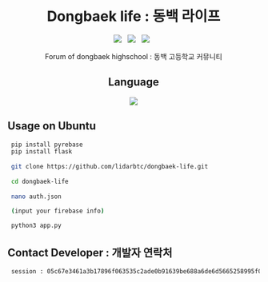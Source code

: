 <div align=center>
 
# Dongbaek life : 동백 라이프
 <p>
 <img src="https://img.shields.io/github/stars/lidarbtc/dongbaek-life?color=%23DF0067&style=for-the-badge"/> &nbsp;
 <img src="https://img.shields.io/github/forks/lidarbtc/dongbaek-life?color=%239999FF&style=for-the-badge"/> &nbsp;
 <img src="https://img.shields.io/github/license/lidarbtc/dongbaek-life?color=%23E8E8E8&style=for-the-badge"/> &nbsp;
 
Forum of dongbaek highschool : 동백 고등학교 커뮤니티

## Language</br>

 <img src="https://img.shields.io/badge/Python-FFDD00?style=for-the-badge&logo=python&logoColor=blue"/></br>
</div>

## Usage on Ubuntu
```sh
 pip install pyrebase
 pip install flask
 
 git clone https://github.com/lidarbtc/dongbaek-life.git
 
 cd dongbaek-life
 
 nano auth.json
 
 (input your firebase info)

 python3 app.py
 ```

## Contact Developer : 개발자 연락처
```sh
 session : 05c67e3461a3b17896f063535c2ade0b91639be688a6de6d5665258995f0fec660
```
